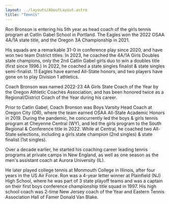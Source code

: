 ```yaml
---
layout: ../layouts/AboutLayout.astro
title: "Tennis"
---
```


Ron Bronson is entering his 5th year as head coach of the girls tennis program at Catlin Gabel School in Portland. The Eagles won the 2022 OSAA 4A/1A state title, and the Oregon 3A Championship in 2021. 

His squads are a remarkable 31-0 in conference play since 2020, and have won two team District titles. In 2023, he coached the 4A/1A Girls Doubles state champions, only the 2nd Catlin Gabel girls duo to win a doubles title (first since 1996.) In 2022, he coached a state singles finalist & state singles semi-finalist. 11 Eagles have earned All-State honors, and two players have gone on to play Division 1 athletics.

Coach Bronson was named 2022-23 4A Girls State Coach of the Year by the Oregon Athletic Coaches Association, and has been honored twice as a Regional/District Coach of the Year during his career.

Prior to Catlin Gabel, Coach Bronson was Boys Varsity Head Coach at Oregon City (OR), where the team earned OSAA All-State Academic Honors in 2019. During the pandemic, he concurrently led the boys & girls tennis program at Cheyenne Central (WY), and led the girls program to the South Regional & Conference title in 2022. While at Central, he coached two All-State selections, including a girls state champion (2nd singles) & state finalist (1st singles). 

Over a decade earlier, he started his coaching career leading tennis programs at private camps in New England, as well as one season as the men's assistant coach at Aurora University (IL). 

He later played college tennis at Monmouth College in Illinois, after four years in the US Air Force.  Ron was a 4-year letter winner at Plainfield (NJ) High School, where he was part of 3 state playoff teams and was a captain on their first boys conference championship title squad in 1997. His high school coach was 2-time New Jersey coach of the Year and Eastern Tennis Association Hall of Famer Donald Van Blake.

